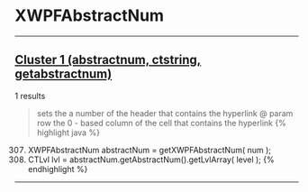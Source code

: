 # XWPFAbstractNum

***

## [Cluster 1 (abstractnum, ctstring, getabstractnum)](./1)
1 results
> sets the a number of the header that contains the hyperlink @ param row the 0 - based column of the cell that contains the hyperlink 
{% highlight java %}
307. XWPFAbstractNum abstractNum = getXWPFAbstractNum( num );
316. CTLvl lvl = abstractNum.getAbstractNum().getLvlArray( level );
{% endhighlight %}

***

